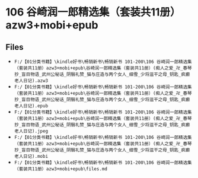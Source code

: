 # 106 谷崎润一郎精选集（套装共11册）azw3+mobi+epub

## Files

- `F:/【01分类书籍】\kindle好书\畅销新书\畅销新书 101-200\106 谷崎润一郎精选集（套装共11册）azw3+mobi+epub\谷崎润一郎精选集（套装共11册）(痴人之爱_卍_春琴抄_盲目物语_武州公秘话_阴翳礼赞_猫与庄造与两个女人_细雪_少将滋干之母_钥匙_疯癫老人日记).azw3`
- `F:/【01分类书籍】\kindle好书\畅销新书\畅销新书 101-200\106 谷崎润一郎精选集（套装共11册）azw3+mobi+epub\谷崎润一郎精选集（套装共11册）(痴人之爱_卍_春琴抄_盲目物语_武州公秘话_阴翳礼赞_猫与庄造与两个女人_细雪_少将滋干之母_钥匙_疯癫老人日记).epub`
- `F:/【01分类书籍】\kindle好书\畅销新书\畅销新书 101-200\106 谷崎润一郎精选集（套装共11册）azw3+mobi+epub\谷崎润一郎精选集（套装共11册）(痴人之爱_卍_春琴抄_盲目物语_武州公秘话_阴翳礼赞_猫与庄造与两个女人_细雪_少将滋干之母_钥匙_疯癫老人日记).jpeg`
- `F:/【01分类书籍】\kindle好书\畅销新书\畅销新书 101-200\106 谷崎润一郎精选集（套装共11册）azw3+mobi+epub\谷崎润一郎精选集（套装共11册）(痴人之爱_卍_春琴抄_盲目物语_武州公秘话_阴翳礼赞_猫与庄造与两个女人_细雪_少将滋干之母_钥匙_疯癫老人日记).mobi`
- `F:/【01分类书籍】\kindle好书\畅销新书\畅销新书 101-200\106 谷崎润一郎精选集（套装共11册）azw3+mobi+epub\files.md`

